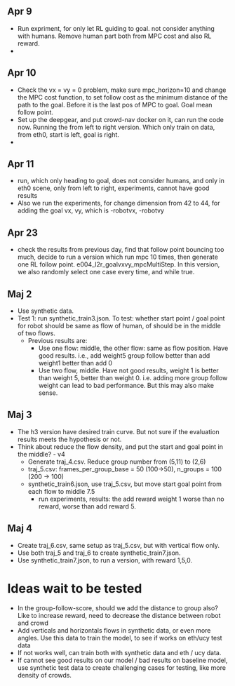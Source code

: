 ## Apr 9
 - Run expriment, for only let RL guiding to goal. not consider anything with humans. Remove human part both from MPC cost and also RL reward.
 - 


## Apr 10
 - Check the vx = vy = 0 problem, make sure mpc_horizon=10 and change the MPC cost function, to set follow cost as the minimum distance of the path to the goal. Before it is the last pos of MPC to goal. Goal mean follow point.
 - Set up the deepgear, and put crowd-nav docker on it, can run the code now. Running the from left to right version. Which only train on data, from eth0, start is left, goal is right. 
 - 

## Apr 11
 - run, which only heading to goal, does not consider humans, and only in eth0 scene, only from left to right, experiments, cannot have good results
 - Also we run the experiments, for change dimension from 42 to 44, for adding the goal vx, vy, which is -robotvx, -robotvy

## Apr 23
 - check the results from previous day, find that follow point bouncing too much, decide to run a version which run mpc 10 times, then generate one RL follow point. e004_l2r_goalvxvy_mpcMultiStep. In this version, we also randomly select one case every time, and while true.


## Maj 2
 - Use synthetic data.
 - Test 1: run synthetic_train3.json. To test: whether start point / goal point for robot should be same as flow of human, of should be in the middle of two flows. 
    - Previous results are: 
        - Use one flow: middle, the other flow: same as flow position. Have good results. i.e., add weight5 group follow better than add weight1 better than add 0
        - Use two flow, middle. Have not good results, weight 1 is better than weight 5, better than weight 0. i.e. adding more group follow weight can lead to bad performance. But this may also make sense. 

## Maj 3
 - The h3 version have desired train curve. But not sure if the evaluation results meets the hypothesis or not. 
 - Think about reduce the flow density, and put the start and goal point in the middle? - v4
    - Generate traj_4.csv. Reduce group number from (5,11) to (2,6)
    - traj_5.csv: frames_per_group_base = 50 (100->50), n_groups = 100 (200 -> 100)
    - synthetic_train6.json, use traj_5.csv, but move start goal point from each flow to middle 7.5
        - run experiments, results: the add reward weight 1 worse than no reward, worse than add reward 5.

## Maj 4
 - Create traj_6.csv, same setup as traj_5.csv, but with vertical flow only.
 - Use both traj_5 and traj_6 to create synthetic_train7.json.
 - Use synthetic_train7.json, to run a version, with reward 1,5,0.




# Ideas wait to be tested
 - In the group-follow-score, should we add the distance to group also? Like to increase reward, need to decrease the distance between robot and crowd
 - Add verticals and horizontals flows in synthetic data, or even more angles. Use this data to train the model, to see if works on eth/ucy test data
 - If not works well, can train both with synthetic data and eth / ucy data.
 - If cannot see good results on our model / bad results on baseline model, use synthetic test data to create challenging cases for testing, like more density of crowds.
